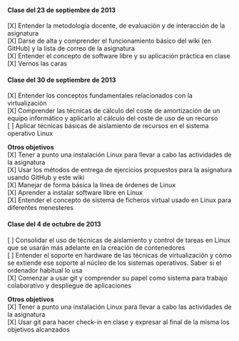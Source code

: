 #### Clase del 23 de septiembre de 2013
[X] Entender la metodología docente, de evaluación y de interacción de la asignatura   
[X] Darse de alta y comprender el funcionamiento básico del wiki (en GitHub) y la lista de correo de la asignatura   
[X] Entender el concepto de software libre y su aplicación práctica en clase   
[X] Vernos las caras   

#### Clase del 30 de septiembre de 2013
[X] Entender los conceptos fundamentales relacionados con la virtualización   
[X] Comprender las técnicas de cálculo del coste de amortización de un equipo informático y aplicarlo al cálculo del coste de uso de un recurso   
[ ] Aplicar técnicas básicas de aislamiento de recursos en el sistema operativo Linux   

**Otros objetivos**   
[X] Tener a punto una instalación Linux para llevar a cabo las actividades de la asignatura   
[X] Usar los métodos de entrega de ejercicios propuestos para la asignatura usando GitHub y este wiki   
[X] Manejar de forma básica la línea de órdenes de Linux   
[X] Aprender a instalar software libre en Linux   
[X] Entender el concepto de sistema de ficheros virtual usado en Linux para diferentes menesteres   

#### Clase del 4 de octubre de 2013
[ ] Consolidar el uso de técnicas de aislamiento y control de tareas en Linux que se usarán más adelante en la creación de contenedores   
[ ] Entender el soporte en hardware de las técnicas de virtualización y cómo se extiende ese soporte al núcleo de los sistemas operativos. Saber si el ordenador habitual lo usa   
[X] Comenzar a usar git y comprender su papel como sistema para trabajo colaborativo y despliegue de aplicaciones   

**Otros objetivos**   
[X] Tener a punto una instalación Linux para llevar a cabo las actividades de la asignatura   
[X] Usar git para hacer check-in en clase y expresar al final de la misma los objetivos alcanzados   
